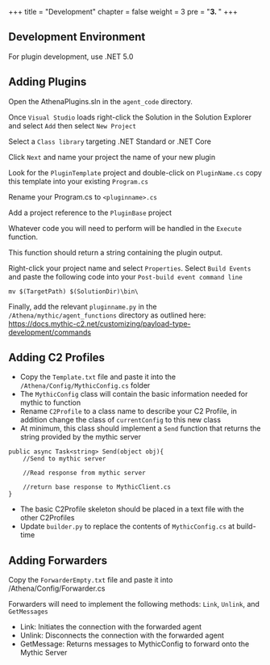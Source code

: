 +++
title = "Development"
chapter = false
weight = 3
pre = "<b>3. </b>"
+++

## Development Environment

For plugin development, use .NET 5.0

## Adding Plugins

Open the AthenaPlugins.sln in the `agent_code` directory.

Once `Visual Studio` loads right-click the Solution in the Solution Explorer and select `Add` then select `New Project`

Select a `Class library` targeting .NET Standard or .NET Core

Click `Next` and name your project the name of your new plugin

Look for the `PluginTemplate` project and double-click on `PluginName.cs` copy this template into your existing `Program.cs`

Rename your Program.cs to `<pluginname>.cs`

Add a project reference to the `PluginBase` project

Whatever code you will need to perform will be handled in the `Execute` function. 

This function should return a string containing the plugin output.

Right-click your project name and select `Properties`. Select `Build Events` and paste the following code into your `Post-build event command line`

```
mv $(TargetPath) $(SolutionDir)\bin\
```

Finally, add the relevant `pluginname.py` in the `/Athena/mythic/agent_functions` directory as outlined here:
https://docs.mythic-c2.net/customizing/payload-type-development/commands

## Adding C2 Profiles
- Copy the `Template.txt` file and paste it into the `/Athena/Config/MythicConfig.cs` folder
- The `MythicConfig` class will contain the basic information needed for mythic to function 
- Rename `C2Profile` to a class name to describe your C2 Profile, in addition change the class of `currentConfig` to this new class
- At minimum, this class should implement a `Send` function that returns the string provided by the mythic server
```
public async Task<string> Send(object obj){
    //Send to mythic server
    
    //Read response from mythic server
    
    //return base response to MythicClient.cs
}
```
- The basic C2Profile skeleton should be placed in a text file with the other C2Profiles
- Update `builder.py` to replace the contents of `MythicConfig.cs` at build-time

## Adding Forwarders
Copy the `ForwarderEmpty.txt` file and paste it into /Athena/Config/Forwarder.cs

Forwarders will need to implement the following methods: `Link`, `Unlink`, and `GetMessages`
- Link: Initiates the connection with the forwarded agent
- Unlink: Disconnects the connection with the forwarded agent
- GetMessage: Returns messages to MythicConfig to forward onto the Mythic Server
